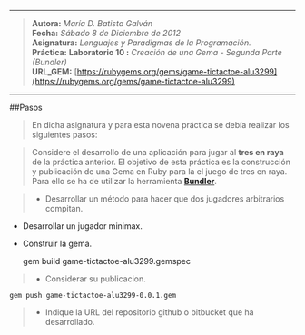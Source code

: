 ***  
>**Autora:**         *María D. Batista Galván*  
>**Fecha:**          *Sábado 8 de Diciembre de 2012*  
>**Asignatura:**     *Lenguajes y Paradigmas de la Programación.*  
>**Práctica:**       **Laboratorio 10 :** *Creación de una Gema - Segunda Parte (Bundler)*  
>**URL_GEM:**		[https://rubygems.org/gems/game-tictactoe-alu3299](https://rubygems.org/gems/game-tictactoe-alu3299)  
***  

##Pasos

>En dicha asignatura y para esta novena práctica se debía realizar los siguientes pasos:  

>Considere el desarrollo de una aplicación para jugar al **tres en raya** de la práctica anterior. 
El objetivo de esta práctica es la construcción y publicación de una Gema en Ruby para la el juego de tres en raya. Para ello se ha de utilizar la herramienta **[Bundler](http://gembundler.com/)**.  

>* Desarrollar un método para hacer que dos jugadores arbitrarios compitan.  
* Desarrollar un jugador minimax.  
* Construir la gema.  

	gem build game-tictactoe-alu3299.gemspec  

>* Considerar su publicacion.  

	gem push game-tictactoe-alu3299-0.0.1.gem  

>* Indique la URL del repositorio github o bitbucket que ha desarrollado.   
